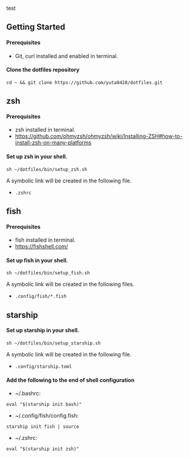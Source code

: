 test

## Getting Started
#### Prerequisites
- Git, curl installed and enabled in terminal.

#### Clone the dotfiles repository
```
cd ~ && git clone https://github.com/yuta0428/dotfiles.git
```


## zsh
#### Prerequisites
- zsh installed in terminal.
- https://github.com/ohmyzsh/ohmyzsh/wiki/Installing-ZSH#how-to-install-zsh-on-many-platforms

#### Set up zsh in your shell.
```
sh ~/dotfiles/bin/setup_zsh.sh
```

A symbolic link will be created in the following file.
- `.zshrc`

## fish
#### Prerequisites
- fish installed in terminal.
- https://fishshell.com/

#### Set up fish in your shell.
```
sh ~/dotfiles/bin/setup_fish.sh
```

A symbolic link will be created in the following files.
- `.config/fish/*.fish`

## starship
#### Set up starship in your shell.
```
sh ~/dotfiles/bin/setup_starship.sh
```

A symbolic link will be created in the following file.
- `.config/starship.toml`


#### Add the following to the end of shell configuration
- ~/.bashrc:
```
eval "$(starship init bash)"
```
- ~/.config/fish/config.fish:
```
starship init fish | source
```
- ~/.zshrc:
```
eval "$(starship init zsh)"
```
